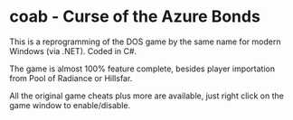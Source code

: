 # coab - Curse of the Azure Bonds
This is a reprogramming of the DOS game by the same name for modern Windows (via .NET). Coded in C#.

The game is almost 100% feature complete, besides player importation from Pool of Radiance or Hillsfar.

All the original game cheats plus more are available, just right click on the game window to enable/disable.
